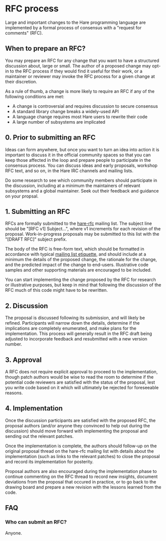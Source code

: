 # RFC process

Large and important changes to the Hare programming language are implemented by
a formal process of consensus with a "request for comments" (RFC).

## When to prepare an RFC?

You may prepare an RFC for any change that you want to have a structured
discussion about, large or small. The author of a proposed change may opt-in to
the RFC process if they would find it useful for their work, or a maintainer or
reviewer may invoke the RFC process for a given change at their discretion.

As a rule of thumb, a change is more likely to require an RFC if any of the
following conditions are met:

- A change is controversial and requires discussion to secure consensus
- A standard library change breaks a widely-used API
- A language change requires most Hare users to rewrite their code
- A large number of subsystems are implicated

## 0. Prior to submitting an RFC

Ideas can form anywhere, but once you want to turn an idea into action it is
important to discuss it in the official community spaces so that you can keep
those affected in the loop and prepare people to participate in the consensus
process. You can discuss ideas and early proposals, workshop RFC text, and so
on, in the Hare IRC channels and mailing lists.

Do some research to see which community members should participate in the
discussion, including at a minimum the maintainers of relevant subsystems and a
global maintainer. Seek out their feedback and guidance on your propsal.

## 1. Submitting an RFC

RFCs are formally submitted to the [hare-rfc] mailing list. The subject line
should be "[RFC v1] Subject...", where v1 increments for each revision of the
proposal. Work-in-progress proposals may be submitted to this list with the
"[DRAFT RFC]" subject prefix.

The body of the RFC is free-form text, which should be formatted in accordance
with typical [mailing list etiquette][0], and should include at a minimum the
details of the proposed change, the rationale for the change, and the predicted
impact of the change to end-users. Illustrative code samples and other
supporting materials are encouraged to be included.

[hare-rfc]: https://lists.sr.ht/~sircmpwn/hare-rfc
[0]: https://man.sr.ht/lists.sr.ht/etiquette.md

You can start implementing the change proposed by the RFC for research or
illustrative purposes, but keep in mind that following the discussion of the RFC
much of this code might have to be rewritten.

## 2. Discussion

The proposal is discussed following its submission, and will likely be refined.
Participants will narrow down the details, determine if the implications are
completely enumerated, and make plans for the implementation. This process will
generally result in the RFC draft being adjusted to incorporate feedback and
resubmitted with a new version number.

## 3. Approval

A RFC does not require explicit approval to proceed to the implementation,
though patch authors would be wise to read the room to determine if the
potential code reviewers are satisfied with the status of the proposal, lest you
write code based on it which will ultimately be rejected for foreseeable
reasons.

## 4. Implementation

Once the discussion participants are satisfied with the proposed RFC, the
proposal authors (and/or anyone they convinced to help out during the
discussion) should move forward with implementing the proposal and sending out
the relevant patches.

Once the implementation is complete, the authors should follow-up on the
original proposal thread on the hare-rfc mailing list with details about the
implementation (such as links to the relevant patches) to close the proposal and
record its implementation for posterity.

Proposal authors are also encouraged during the implementation phase to continue
commenting on the RFC thread to record new insights, document deviations from
the proposal that occured in practice, or to go back to the drawing board and
prepare a new revision with the lessons learned from the code.

## FAQ

### Who can submit an RFC?

Anyone.
